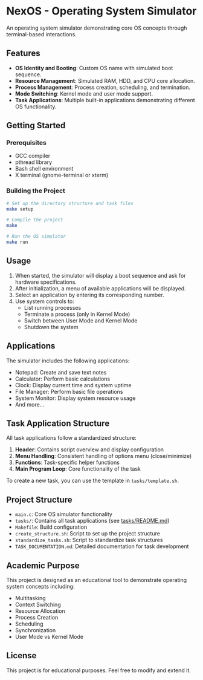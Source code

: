 # NexOS - Operating System Simulator

An operating system simulator demonstrating core OS concepts through terminal-based interactions.

## Features

- **OS Identity and Booting**: Custom OS name with simulated boot sequence.
- **Resource Management**: Simulated RAM, HDD, and CPU core allocation.
- **Process Management**: Process creation, scheduling, and termination.
- **Mode Switching**: Kernel mode and user mode support.
- **Task Applications**: Multiple built-in applications demonstrating different OS functionality.

## Getting Started

### Prerequisites

- GCC compiler
- pthread library
- Bash shell environment
- X terminal (gnome-terminal or xterm)

### Building the Project

```bash
# Set up the directory structure and task files
make setup

# Compile the project
make

# Run the OS simulator
make run
```

## Usage

1. When started, the simulator will display a boot sequence and ask for hardware specifications.
2. After initialization, a menu of available applications will be displayed.
3. Select an application by entering its corresponding number.
4. Use system controls to:
   - List running processes
   - Terminate a process (only in Kernel Mode)
   - Switch between User Mode and Kernel Mode
   - Shutdown the system

## Applications

The simulator includes the following applications:

- Notepad: Create and save text notes
- Calculator: Perform basic calculations
- Clock: Display current time and system uptime
- File Manager: Perform basic file operations
- System Monitor: Display system resource usage
- And more...

## Task Application Structure

All task applications follow a standardized structure:

1. **Header**: Contains script overview and display configuration
2. **Menu Handling**: Consistent handling of options menu (close/minimize)
3. **Functions**: Task-specific helper functions
4. **Main Program Loop**: Core functionality of the task

To create a new task, you can use the template in `tasks/template.sh`.

## Project Structure

- `main.c`: Core OS simulator functionality
- `tasks/`: Contains all task applications (see [tasks/README.md](tasks/README.md))
- `Makefile`: Build configuration
- `create_structure.sh`: Script to set up the project structure
- `standardize_tasks.sh`: Script to standardize task structures
- `TASK_DOCUMENTATION.md`: Detailed documentation for task development

## Academic Purpose

This project is designed as an educational tool to demonstrate operating system concepts including:

- Multitasking
- Context Switching
- Resource Allocation
- Process Creation
- Scheduling
- Synchronization
- User Mode vs Kernel Mode

## License

This project is for educational purposes. Feel free to modify and extend it.
